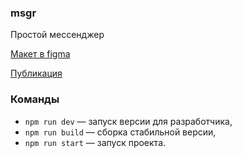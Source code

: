 ### msgr

Простой мессенджер 

[Макет в figma](https://www.figma.com/file/jF5fFFzgGOxQeB4CmKWTiE/Chat_external_link?node-id=0%3A1&t=3PRIWndEH6LOnT1M-0)

[Публикация](https://admirable-llama-6ff5bb.netlify.app/)

### **Команды**

- `npm run dev` — запуск версии для разработчика,
- `npm run build` — сборка стабильной версии,
- `npm run start` — запуск проекта.
